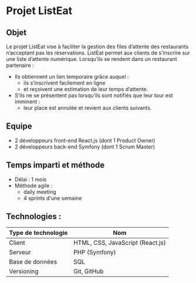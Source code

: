 # Projet ListEat

## Objet
Le projet ListEat vise à faciliter la gestion des files d’attente des restaurants n’acceptant pas les réservations.
ListEat permet aux clients de s’inscrire sur une liste d’attente numérique. Lorsqu’ils se rendent dans un restaurant partenaire : 
- Ils obtiennent un lien temporaire grâce auquel :
  - ils s’inscrivent facilement en ligne
  - et reçoivent une estimation de leur temps d’attente.
- S’ils ne se présentent pas lorsqu’ils sont notifiés que leur tour est imminent :
  - leur place est annulée et revient aux clients suivants.

## Equipe
- 2 développeurs front-end React.js (dont 1 Product Owner)
- 2 développeurs back-end Symfony (dont 1 Scrum Master)

## Temps imparti et méthode
- Délai : 1 mois
- Méthode agile :
  - daily meeting
  - 4 sprints d'une semaine

## Technologies :
|Type de technologie|Nom|
|-|-|
|Client|HTML, CSS, JavaScript (React.js)|
|Serveur|PHP (Symfony)|
|Base de données|SQL|
|Versioning|Git, GitHub|
